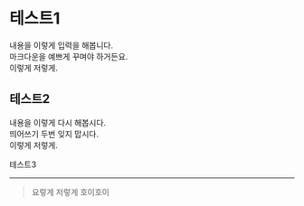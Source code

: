 테스트1
===
내용을 이렇게 입력을 해봅니다.  
마크다운을 예쁘게 꾸며야 하거든요.  
이렇게 저렇게.  

테스트2
---
내용을 이렇게 다시 해봅시다.  
띄어쓰기 두번 잊지 맙시다.  
이렇게 저렇게.

테스트3
***
> 요렇게
> 저렇게
> 호이호이
